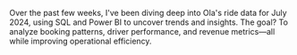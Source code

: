 Over the past few weeks, I've been diving deep into Ola's ride data for July 2024, using SQL and Power BI to uncover trends and insights. The goal? To analyze booking patterns, driver performance, and revenue metrics—all while improving operational efficiency.
